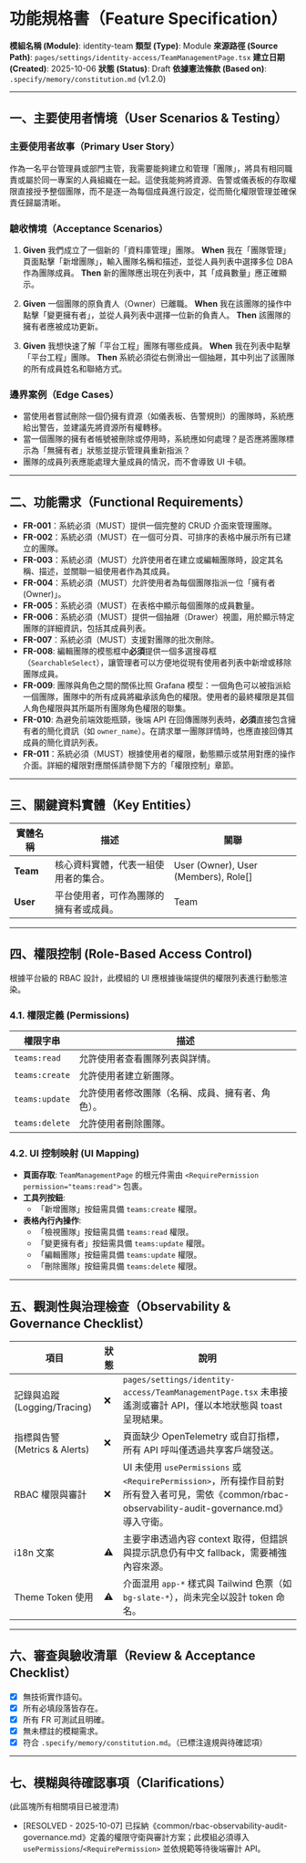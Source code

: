 # 功能規格書（Feature Specification）

**模組名稱 (Module)**: identity-team
**類型 (Type)**: Module
**來源路徑 (Source Path)**: `pages/settings/identity-access/TeamManagementPage.tsx`
**建立日期 (Created)**: 2025-10-06
**狀態 (Status)**: Draft
**依據憲法條款 (Based on)**: `.specify/memory/constitution.md` (v1.2.0)

---

## 一、主要使用者情境（User Scenarios & Testing）

### 主要使用者故事（Primary User Story）
作為一名平台管理員或部門主管，我需要能夠建立和管理「團隊」，將具有相同職責或屬於同一專案的人員組織在一起。這使我能夠將資源、告警或儀表板的存取權限直接授予整個團隊，而不是逐一為每個成員進行設定，從而簡化權限管理並確保責任歸屬清晰。

### 驗收情境（Acceptance Scenarios）
1.  **Given** 我們成立了一個新的「資料庫管理」團隊。
    **When** 我在「團隊管理」頁面點擊「新增團隊」，輸入團隊名稱和描述，並從人員列表中選擇多位 DBA 作為團隊成員。
    **Then** 新的團隊應出現在列表中，其「成員數量」應正確顯示。

2.  **Given** 一個團隊的原負責人（Owner）已離職。
    **When** 我在該團隊的操作中點擊「變更擁有者」，並從人員列表中選擇一位新的負責人。
    **Then** 該團隊的擁有者應被成功更新。

3.  **Given** 我想快速了解「平台工程」團隊有哪些成員。
    **When** 我在列表中點擊「平台工程」團隊。
    **Then** 系統必須從右側滑出一個抽屜，其中列出了該團隊的所有成員姓名和聯絡方式。

### 邊界案例（Edge Cases）
- 當使用者嘗試刪除一個仍擁有資源（如儀表板、告警規則）的團隊時，系統應給出警告，並建議先將資源所有權轉移。
- 當一個團隊的擁有者帳號被刪除或停用時，系統應如何處理？是否應將團隊標示為「無擁有者」狀態並提示管理員重新指派？
- 團隊的成員列表應能處理大量成員的情況，而不會導致 UI 卡頓。

---

## 二、功能需求（Functional Requirements）

- **FR-001**：系統必須（MUST）提供一個完整的 CRUD 介面來管理團隊。
- **FR-002**：系統必須（MUST）在一個可分頁、可排序的表格中展示所有已建立的團隊。
- **FR-003**：系統必須（MUST）允許使用者在建立或編輯團隊時，設定其名稱、描述，並關聯一組使用者作為其成員。
- **FR-004**：系統必須（MUST）允許使用者為每個團隊指派一位「擁有者 (Owner)」。
- **FR-005**：系統必須（MUST）在表格中顯示每個團隊的成員數量。
- **FR-006**：系統必須（MUST）提供一個抽屜（Drawer）視圖，用於顯示特定團隊的詳細資訊，包括其成員列表。
- **FR-007**：系統必須（MUST）支援對團隊的批次刪除。
- **FR-008**: 編輯團隊的模態框中**必須**提供一個多選搜尋框（`SearchableSelect`），讓管理者可以方便地從現有使用者列表中新增或移除團隊成員。
- **FR-009**: 團隊與角色之間的關係比照 Grafana 模型：一個角色可以被指派給一個團隊，團隊中的所有成員將繼承該角色的權限。使用者的最終權限是其個人角色權限與其所屬所有團隊角色權限的聯集。
- **FR-010**: 為避免前端效能瓶頸，後端 API 在回傳團隊列表時，**必須**直接包含擁有者的簡化資訊（如 `owner_name`）。在請求單一團隊詳情時，也應直接回傳其成員的簡化資訊列表。
- **FR-011**：系統必須（MUST）根據使用者的權限，動態顯示或禁用對應的操作介面。詳細的權限對應關係請參閱下方的「權限控制」章節。

---

## 三、關鍵資料實體（Key Entities）
| 實體名稱 | 描述 | 關聯 |
|-----------|------|------|
| **Team** | 核心資料實體，代表一組使用者的集合。 | User (Owner), User (Members), Role[] |
| **User** | 平台使用者，可作為團隊的擁有者或成員。 | Team |

---

## 四、權限控制 (Role-Based Access Control)

根據平台級的 RBAC 設計，此模組的 UI 應根據後端提供的權限列表進行動態渲染。

### 4.1. 權限定義 (Permissions)
| 權限字串 | 描述 |
|---|---|
| `teams:read` | 允許使用者查看團隊列表與詳情。 |
| `teams:create` | 允許使用者建立新團隊。 |
| `teams:update` | 允許使用者修改團隊（名稱、成員、擁有者、角色）。 |
| `teams:delete` | 允許使用者刪除團隊。 |

### 4.2. UI 控制映射 (UI Mapping)
- **頁面存取**: `TeamManagementPage` 的根元件需由 `<RequirePermission permission="teams:read">` 包裹。
- **工具列按鈕**:
  - 「新增團隊」按鈕需具備 `teams:create` 權限。
- **表格內行內操作**:
  - 「檢視團隊」按鈕需具備 `teams:read` 權限。
  - 「變更擁有者」按鈕需具備 `teams:update` 權限。
  - 「編輯團隊」按鈕需具備 `teams:update` 權限。
  - 「刪除團隊」按鈕需具備 `teams:delete` 權限。

---

## 五、觀測性與治理檢查（Observability & Governance Checklist）

| 項目 | 狀態 | 說明 |
|------|------|------|
| 記錄與追蹤 (Logging/Tracing) | ❌ | `pages/settings/identity-access/TeamManagementPage.tsx` 未串接遙測或審計 API，僅以本地狀態與 toast 呈現結果。 |
| 指標與告警 (Metrics & Alerts) | ❌ | 頁面缺少 OpenTelemetry 或自訂指標，所有 API 呼叫僅透過共享客戶端發送。 |
| RBAC 權限與審計 | ❌ | UI 未使用 `usePermissions` 或 `<RequirePermission>`，所有操作目前對所有登入者可見，需依《common/rbac-observability-audit-governance.md》導入守衛。 |
| i18n 文案 | ⚠️ | 主要字串透過內容 context 取得，但錯誤與提示訊息仍有中文 fallback，需要補強內容來源。 |
| Theme Token 使用 | ⚠️ | 介面混用 `app-*` 樣式與 Tailwind 色票（如 `bg-slate-*`），尚未完全以設計 token 命名。 |

---

## 六、審查與驗收清單（Review & Acceptance Checklist）

- [x] 無技術實作語句。
- [x] 所有必填段落皆存在。
- [x] 所有 FR 可測試且明確。
- [x] 無未標註的模糊需求。
- [x] 符合 `.specify/memory/constitution.md`。（已標注違規與待確認項）

---

## 七、模糊與待確認事項（Clarifications）

(此區塊所有相關項目已被澄清)
- [RESOLVED - 2025-10-07] 已採納《common/rbac-observability-audit-governance.md》定義的權限守衛與審計方案；此模組必須導入 `usePermissions`/`<RequirePermission>` 並依規範等待後端審計 API。